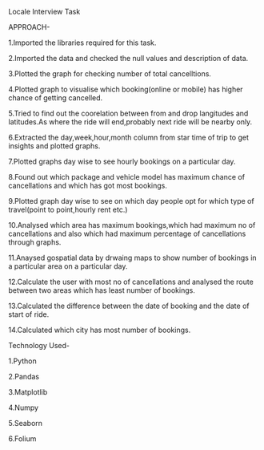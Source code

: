   Locale Interview Task
  
  APPROACH-
  
  1.Imported the libraries required for this task.
  
  2.Imported the data and checked the null values and description of data.
  
  3.Plotted the graph for checking number of total cancelltions.
  
  4.Plotted graph to visualise which booking(online or mobile) has higher chance of getting cancelled.
  
  5.Tried to find out the coorelation between from and drop langitudes and latitudes.As where the ride will end,probably next ride will be nearby only.
  
  6.Extracted the day,week,hour,month column from star time of trip to get insights and plotted graphs.
  
  7.Plotted graphs day wise to see hourly bookings on a particular day.
  
  8.Found out which package and vehicle model has maximum chance of cancellations and which has got most bookings.
  
  9.Plotted graph day wise to see on which day people opt for which type of travel(point to point,hourly rent etc.)
  
  10.Analysed which area has maximum bookings,which had maximum no of cancellations and also which had maximum percentage of cancellations through graphs.
  
  11.Anaysed gospatial data by drwaing maps to show number of bookings in a particular area on a particular day.
  
  12.Calculate the user with most no of cancellations and analysed the route between two areas which has least number of bookings.
  
  13.Calculated the difference between the date of booking and the date of start of ride.
  
  14.Calculated which city has most number of bookings.
  
 Technology Used-
 
 1.Python
 
 2.Pandas
 
 3.Matplotlib
 
 4.Numpy
 
 5.Seaborn
 
 6.Folium
 
